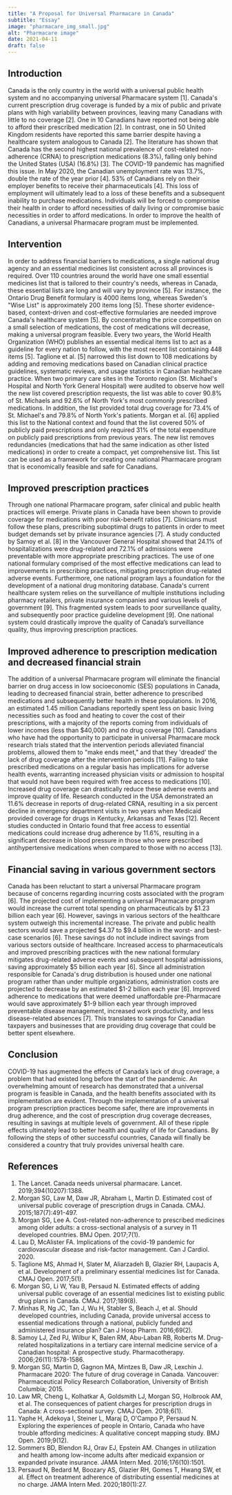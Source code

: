 ```yaml
---
title: "A Proposal for Universal Pharmacare in Canada"
subtitle: "Essay"
image: "pharmacare_img_small.jpg"
alt: "Pharmacare image"
date: 2021-04-11
draft: false
---
```


## Introduction

Canada is the only country in the world with a universal public health system and no accompanying universal Pharmacare system [1]. Canada's current prescription drug coverage is funded by a mix of public and private plans with high variability between provinces, leaving many Canadians with little to no coverage [2]. One in 10 Canadians have reported not being able to afford their prescribed medication [2]. In contrast, one in 50 United Kingdom residents have reported this same barrier despite having a healthcare system analogous to Canada [2]. The literature has shown that Canada has the second highest national prevalence of cost-related non-adherence (CRNA) to prescription medications (8.3%), falling only behind the United States (USA) (16.8%) [3]. The COVID-19 pandemic has magnified this issue. In May 2020, the Canadian unemployment rate was 13.7%, double the rate of the year prior [4]. 53% of Canadians rely on their employer benefits to receive their pharmaceuticals [4]. This loss of employment will ultimately lead to a loss of these benefits and a subsequent inability to purchase medications. Individuals will be forced to compromise their health in order to afford necessities of daily living or compromise basic necessities in order to afford medications. In order to improve the health of Canadians, a universal Pharmacare program must be implemented.

## Intervention 

In order to address financial barriers to medications, a single national drug agency and an essential medicines list consistent across all provinces is required. Over 110 countries around the world have one small essential medicines list that is tailored to their country's needs, whereas in Canada, these essential lists are long and will vary by province [5]. For instance, the Ontario Drug Benefit formulary is 4000 items long, whereas Sweden's "Wise List" is approximately 200 items long [5]. These shorter evidence-based, context-driven and cost-effective formularies are needed improve Canada's healthcare system [5]. By concentrating the price competition on a small selection of medications, the cost of medications will decrease, making a universal program feasible. Every two years, the World Health Organization (WHO) publishes an essential medical items list to act as a guideline for every nation to follow, with the most recent list containing 448 items [5]. Taglione et al. [5] narrowed this list down to 108 medications by adding and removing medications based on Canadian clinical practice guidelines, systematic reviews, and usage statistics in Canadian healthcare practice. When two primary care sites in the Toronto region (St. Michael's Hospital and North York General Hospital) were audited to observe how well the new list covered prescription requests, the list was able to cover 90.8% of St. Michaels and 92.6% of North York's most commonly prescribed medications. In addition, the list provided total drug coverage for 73.4% of St. Michael's and 79.8% of North York's patients. Morgan et al. [6] applied this list to the National context and found that the list covered 50% of publicly paid prescriptions and only required 31% of the total expenditure on publicly paid prescriptions from previous years. The new list removes redundancies (medications that had the same indication as other listed medications) in order to create a compact, yet comprehensive list. This list can be used as a framework for creating one national Pharmacare program that is economically feasible and safe for Canadians.

## Improved prescription practices

Through one national Pharmacare program, safer clinical and public health practices will emerge. Private plans in Canada have been shown to provide coverage for medications with poor risk-benefit ratios [7]. Clinicians must follow these plans, prescribing suboptimal drugs to patients in order to meet budget demands set by private insurance agencies [7]. A study conducted by Samoy et al. [8] in the Vancouver General Hospital showed that 24.1% of hospitalizations were drug-related and 72.1% of admissions were preventable with more appropriate prescribing practices. The use of one national formulary comprised of the most effective medications can lead to improvements in prescribing practices, mitigating prescription drug-related adverse events. Furthermore, one national program lays a foundation for the development of a national drug monitoring database. Canada's current healthcare system relies on the surveillance of multiple institutions including pharmacy retailers, private insurance companies and various levels of government [9]. This fragmented system leads to poor surveillance quality, and subsequently poor practice guideline development [9]. One national system could drastically improve the quality of Canada’s surveillance quality, thus improving prescription practices.

## Improved adherence to prescription medication and decreased financial strain

The addition of a universal Pharmacare program will eliminate the financial barrier on drug access in low socioeconomic (SES) populations in Canada, leading to decreased financial strain, better adherence to prescribed medications and subsequently better health in these populations. In 2016, an estimated 1.45 million Canadians reportedly spent less on basic living necessities such as food and heating to cover the cost of their prescriptions, with a majority of the reports coming from individuals of lower incomes (less than $40,000) and no drug coverage [10]. Canadians who have had the opportunity to participate in universal Pharmacare mock research trials stated that the intervention periods alleviated financial problems, allowed them to "make ends meet," and that they 'dreaded' the lack of drug coverage after the intervention periods [11]. Failing to take prescribed medications on a regular basis has implications for adverse health events, warranting increased physician visits or admission to hospital that would not have been required with free access to medications [10]. Increased drug coverage can drastically reduce these adverse events and improve quality of life. Research conducted in the USA demonstrated an 11.6% decrease in reports of drug-related CRNA, resulting in a six percent decline in emergency department visits in two years when Medicaid provided coverage for drugs in Kentucky, Arkansas and Texas [12]. Recent studies conducted in Ontario found that free access to essential medications could increase drug adherence by 11.6%, resulting in a significant decrease in blood pressure in those who were prescribed antihypertensive medications when compared to those with no access [13].

## Financial saving in various government sectors

Canada has been reluctant to start a universal Pharmacare program because of concerns regarding incurring costs associated with the program [6]. The projected cost of implementing a universal Pharmacare program would increase the current total spending on pharmaceuticals by $1.23 billion each year [6]. However, savings in various sectors of the healthcare system outweigh this incremental increase. The private and public health sectors would save a projected $4.37 to $9.4 billion in the worst- and best-case scenarios [6]. These savings do not include indirect savings from various sectors outside of healthcare. Increased access to pharmaceuticals and improved prescribing practices with the new national formulary mitigates drug-related adverse events and subsequent hospital admissions, saving approximately $5 billion each year [6]. Since all administration responsible for Canada's drug distribution is housed under one national program rather than under multiple organizations, administration costs are projected to decrease by an estimated $1-2 billion each year [6]. Improved adherence to medications that were deemed unaffordable pre-Pharmacare would save approximately $1-9 billion each year through improved preventable disease management, increased work productivity, and less disease-related absences [7]. This translates to savings
for Canadian taxpayers and businesses that are providing drug coverage that could be better spent elsewhere.

## Conclusion

COVID-19 has augmented the effects of Canada’s lack of drug coverage, a problem that had existed long before the start of the pandemic. An overwhelming amount of research has
demonstrated that a universal program is feasible in Canada, and the health benefits associated with its implementation are evident. Through the implementation of a universal program prescription practices become safer, there are improvements in drug adherence, and the cost of prescription drug coverage decreases, resulting in savings at multiple levels of government. All of these ripple effects ultimately lead to better health and quality of life for Canadians. By following the steps of other successful countries, Canada will finally be considered a country that truly provides universal health care.

## References 

1. The Lancet. Canada needs universal pharmacare. Lancet. 2019;394(10207):1388.
2. Morgan SG, Law M, Daw JR, Abraham L, Martin D. Estimated cost of universal public coverage of prescription drugs in Canada. CMAJ. 2015;187(7):491-497.
3. Morgan SG, Lee A. Cost-related non-adherence to prescribed medicines among older adults: a cross-sectional analysis of a survey in 11 developed countries. BMJ Open. 2017;7(1).
4. Lau D, McAlister FA. Implications of the covid-19 pandemic for cardiovascular disease and risk-factor management. Can J Cardiol. 2020.
5. Taglione MS, Ahmad H, Slater M, Aliarzadeh B, Glazier RH, Laupacis A, et al. Development of a preliminary essential medicines list for Canada. CMAJ Open. 2017;5(1).
6. Morgan SG, Li W, Yau B, Persaud N. Estimated effects of adding universal public coverage of an essential medicines list to existing public drug plans in Canada. CMAJ. 2017;189(8).
7. Minhas R, Ng JC, Tan J, Wu H, Stabler S, Beach J, et al. Should developed countries, including Canada, provide universal access to essential medications through a national, publicly funded and administered insurance plan? Can J Hosp Pharm. 2016;69(2).
8. Samoy LJ, Zed PJ, Wilbur K, Balen RM, Abu-Laban RB, Roberts M. Drug-related hospitalizations in a tertiary care internal medicine service of a Canadian hospital: A prospective study. Pharmacotherapy. 2006;26(11):1578-1586.
9. Morgan SG, Martin D, Gagnon MA, Mintzes B, Daw JR, Lexchin J. Pharmacare 2020: The future of drug coverage in Canada. Vancouver: Pharmaceutical Policy Research Collaboration, University of British Columbia; 2015.
10. Law MR, Cheng L, Kolhatkar A, Goldsmith LJ, Morgan SG, Holbrook AM, et al. The consequences of patient charges for prescription drugs in Canada: A cross-sectional survey. CMAJ Open. 2018;6(1).
11. Yaphe H, Adekoya I, Steiner L, Maraj D, O'Campo P, Persaud N. Exploring the experiences of people in Ontario, Canada who have trouble affording medicines: A qualitative concept mapping study. BMJ Open. 2019;9(12).
12. Sommers BD, Blendon RJ, Orav EJ, Epstein AM. Changes in utilization and health among low-income adults after medicaid expansion or expanded private insurance. JAMA Intern Med. 2016;176(10):1501.
13. Persaud N, Bedard M, Boozary AS, Glazier RH, Gomes T, Hwang SW, et al. Effect on treatment adherence of distributing essential medicines at no charge. JAMA Intern Med. 2020;180(1):27.




